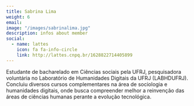 ```yaml
---
title: Sabrina Lima
weight: 6
email:
image: "/images/sabrinalima.jpg"
description: infos about member
social:
  - name: lattes
    icon: fa fa-info-circle
    link: http://lattes.cnpq.br/1628822714405899
---
```


Estudante de bacharelado em Ciências sociais pela UFRJ, pesquisadora voluntária no Laboratório de Humanidades Digitais da UFRJ (LABHDUFRJ). Concluiu diversos cursos complementares na área de sociologia e humanidades digitais, onde busca compreender melhor a reinvenção das áreas de ciências humanas perante a evolução tecnológica.
